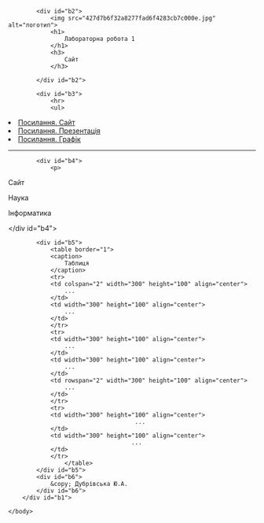 <!DOCTYPE HTML>
<html>
	<head>
		<meta charset="UTF-8">
		<title>Лаб. 1</title>
	</head>
	<body>
		<div id="b1">
		
			<div id="b2">
				<img src="427d7b6f32a8277fad6f4283cb7c000e.jpg" alt="логотип">
				<h1>
					Лабораторна робота 1
				</h1>
				<h3>
					Сайт 
				</h3>
				
			</div id="b2">
			
			<div id="b3">
				<hr>
				<ul>
<li><a href = "https://yuliadubrivskaya.github.io/Xranilishe/"> Посилання. Сайт </a></li>
<li><a href = "https://drive.google.com/open?id=1YrTP1KmWL3VVvFj4DlhHDY8I0pZ9Uq4MPIK6twxQDUI"> Посилання. Презентація </a></li>
<li><a href = "https://drive.google.com/open?id=1ebQv6WWjoW8MdL4lxAdBA9kaBEwb2XqJ">Посилання. Графік </a></li>
				</ul>
				<hr>
			</div id="b3">
			
			<div id="b4">
				<p>
Сайт
				</p>
				<p>
Наука
				</p>
				<p>
Інформатика
				</p>
			</div id="b4">
			
			<div id="b5">
				<table border="1">
				<caption>
					Таблиця
				</caption>
				<tr>
				<td colspan="2" width="300" height="100" align="center">
					...
				</td>
				<td width="300" height="100" align="center">
					...
				</td>
				</tr>
				<tr>
				<td width="300" height="100" align="center">
					...
				</td>
				<td width="300" height="100" align="center">
					...
				</td>
				<td rowspan="2" width="300" height="100" align="center">
					...
				</td>
				</tr>
				<tr>
				<td width="300" height="100" align="center">
                                        ...
				</td>
				<td width="300" height="100" align="center">
                                       ...
				</td>
				</tr>
					</table>
			</div id="b5">
			<div id="b6">
				&copy; Дубрівська Ю.А.
			</div id="b6">
		</div id="b1"> 
		
	</body>
</html>
